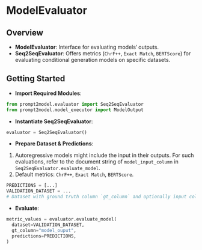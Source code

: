 # ModelEvaluator

## Overview

- **ModelEvaluator**: Interface for evaluating models‘ outputs.
- **Seq2SeqEvaluator**: Offers metrics (`ChrF++`, `Exact Match`,
`BERTScore`) for evaluating conditional generation models on specific
datasets.

## Getting Started

- **Import Required Modules**:

```python
from prompt2model.evaluator import Seq2SeqEvaluator
from prompt2model.model_executor import ModelOutput
```

- **Instantiate Seq2SeqEvaluator**:

```python
evaluator = Seq2SeqEvaluator()
```

- **Prepare Dataset & Predictions**:

1. Autoregressive models might include the input in their outputs. For
such evaluations, refer to the document string of
 `model_input_column` in `Seq2SeqEvaluator.evaluate_model`.
2. Default metrics: `ChrF++`, `Exact Match`, `BERTScore`.

```python
PREDICTIONS = [...]
VALIDATION_DATASET = ...
# Dataset with ground truth column `gt_column` and optionally input column `model_input_column`.
```

- **Evaluate**:

```python
metric_values = evaluator.evaluate_model(
  dataset=VALIDATION_DATASET,
  gt_column="model_ouput",
  predictions=PREDICTIONS,
)
```
